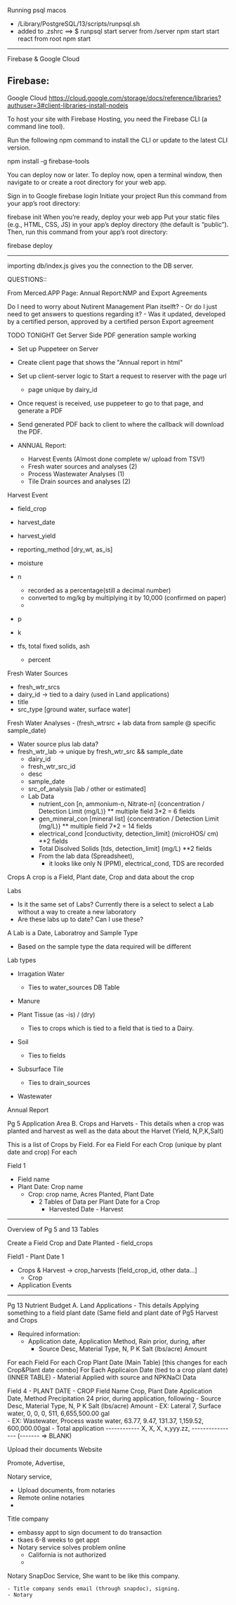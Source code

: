 Running psql macos 
- /Library/PostgreSQL/13/scripts/runpsql.sh
- added to .zshrc ==> $ runpsql
start server from /server npm start
start react from root npm start

--------------------------------------------------------------------------------------------------------------
Firebase & Google Cloud

Firebase:
  -- 

Google Cloud
https://cloud.google.com/storage/docs/reference/libraries?authuser=3#client-libraries-install-nodejs

To host your site with Firebase Hosting, you need the Firebase CLI (a command line tool).

Run the following npm command to install the CLI or update to the latest CLI version.

npm install -g firebase-tools

You can deploy now or later. To deploy now, open a terminal window, then navigate to or create a root directory for your web app.

Sign in to Google
firebase login
Initiate your project
Run this command from your app’s root directory:

firebase init
When you’re ready, deploy your web app
Put your static files (e.g., HTML, CSS, JS) in your app’s deploy directory (the default is “public”). Then, run this command from your app’s root directory:

firebase deploy

--------------------------------------------------------------------------------------------------------------



importing db/index.js gives you the connection to the DB server.

QUESTIONS::

  From Merced.APP Page: Annual Report:NMP and Export Agreements
  
  Do I need to worry about Nutirent Management Plan itselft?
    - Or do I just need to get answers to questions regarding it? 
      - Was it updated, developed by a certified person, approved by a certified person
    Export agreement






TODO TONIGHT
Get Server Side PDF generation sample working 
- Set up Puppeteer on Server
- Create client page that shows the "Annual report in html"
- Set up client-server logic to Start a request to reserver with the page url
    - page unique by dairy_id
- Once request is received, use puppeteer to go to that page, and generate a PDF
- Send generated PDF back to client to where the callback will download the PDF.



- ANNUAL Report:
  - Harvest Events (Almost done complete w/ upload from TSV!)
  - Fresh water sources and analyses (2)
  - Process Wastewater Analyses (1)
  - Tile Drain sources and analyses (2)



Harvest Event
  - field_crop
  - harvest_date
  - harvest_yield
  - reporting_method [dry_wt, as_is]
  - moisture 
  - n
    - recorded as a percentage(still a decimal number)
    - converted to mg/kg by multiplying it by 10,000 (confirmed on paper)
    - 
  - p
  - k

  - tfs, total fixed solids, ash
    - percent




Fresh Water Sources
- fresh_wtr_srcs
 - dairy_id -> tied to a dairy (used in Land applications)
 - title
 - src_type [ground water, surface water]


Fresh Water Analyses - (fresh_wtrsrc + lab data from sample @ specific sample_date)
  - Water source plus lab data?
- fresh_wtr_lab -> unique by fresh_wtr_src && sample_date
  - dairy_id 
  - fresh_wtr_src_id
  - desc
  - sample_date
  - src_of_analysis [lab / other or estimated]
  - Lab Data
    - nutrient_con [n, ammonium-n, Nitrate-n] {concentration / Detection Limit (mg/L)} ** multiple field 3*2 = 6 fields   
    - gen_mineral_con [mineral list] {concentration / Detection Limit (mg/L)} ** multiple field 7*2 = 14 fields
    - electrical_cond [conductivity, detection_limit] (microHOS/ cm) **2 fields
    - Total Disolved Solids [tds, detection_limit] (mg/L) **2 fields
    - From the lab data (Spreadsheet),
        - it looks like only N (PPM), electrical_cond, TDS are recorded
    




Crops
A crop is a Field, Plant date, Crop and data about the crop

Labs
  - Is it the same set of Labs? Currently there is a select to select a Lab without a way to create a new laboratory
  - Are these labs up to date? Can I use these?

A Lab is a Date, Laboratroy and Sample Type
- Based on the sample type the data required will be different

Lab types
- Irragation Water
  - Ties to water_sources DB Table
- Manure
- Plant Tissue (as -is) / (dry)
  - Ties to crops which is tied to a field that is tied to a Dairy.
- Soil
  - Ties to  fields
- Subsurface Tile
  - Ties to drain_sources

- Wastewater


Annual Report



Pg 5 Application Area
B. Crops and Harvets - This details when a crop was planted and harvest as well as the data about the Harvet (Yield, N,P,K,Salt)

This is a list of Crops by Field.
For ea Field
  For each Crop (unique by plant date and crop)
    For each

Field 1
  - Field name
  - Plant Date: Crop name
      - Crop: crop name, Acres Planted, Plant Date
        - 2 Tables of Data per Plant Date for a Crop
          - Harvested Date - Harvest 



-----------------------------------------------------------------------------------------------
Overview of Pg 5 and 13 Tables

Create a Field Crop and Date Planted - field_crops

Field1 - Plant Date 1
  - Crops & Harvest -> crop_harvests [field_crop_id, other data...]
    - Crop 
  - Application Events


-----------------------------------------------------------------------------------------------

Pg 13 Nutrient Budget
A. Land Applications - This details Applying something to a field plant date (Same field and plant date of Pg5 Harvest and Crops
- Required information: 
  - Application date, Application Method, Rain prior, during, after
    - Source Desc, Material Type,           N,     P     K       Salt (lbs/acre)    Amount

For each Field
  For each Crop Plant Date (Main Table) [this changes for each Crop&Plant date combo]
    For Each Applicaion Date (tied to a crop plant date) (INNER TABLE)
      - Material Applied with source and NPKNaCl Data

Field 4 - PLANT DATE - CROP
  Field Name
  Crop,                                                   Plant Date
  Application Date, Method Precipitation 24 prior, during application, following
    - Source Desc, Material Type,           N,     P     K       Salt (lbs/acre)    Amount
    - EX: Lateral 7, Surface water,         0,     0,    0,      511,               6,655,500.00 gal    
    - EX: Wastewater, Process waste water,  63.77, 9.47, 131.37, 1,159.52,          600,000.00gal
    - Total application ------------        X,     X,    X,      x,yyy.zz,         ----------------    (------- => BLANK)





Upload their documents
Website

Promote, Advertise, 

Notary service, 
  - Upload documents, from notaries
  - Remote online notaries
  - 


Title company
  - embassy appt to sign document to do transaction
  - tkaes 6-8 weeks to get appt
  - Notary service solves problem online
    - California is not authorized
    - 

  Notary SnapDoc Service, She want to be like this company.

    - Title company sends email (through snapdoc), signing.
    - Notary 